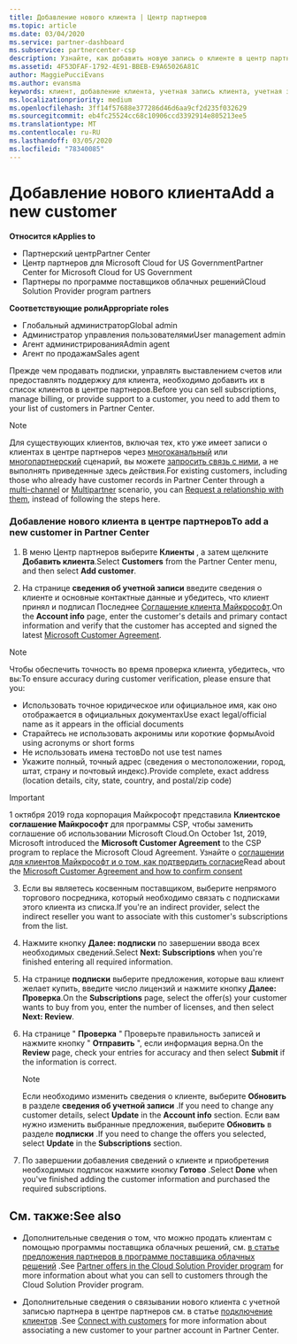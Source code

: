 ```yaml
---
title: Добавление нового клиента | Центр партнеров
ms.topic: article
ms.date: 03/04/2020
ms.service: partner-dashboard
ms.subservice: partnercenter-csp
description: Узнайте, как добавить новую запись о клиенте в центр партнеров. Затем можно продать клиентские подписки, управлять выставлением счетов или предоставлять поддержку клиентов.
ms.assetid: 4F53DFAF-1792-4E91-BBEB-E9A65026A81C
author: MaggiePucciEvans
ms.author: evansma
keywords: клиент, добавление клиента, учетная запись клиента, учетная запись клиента в Центре партнеров, клиенты, добавление клиентов, создание учетной записи клиента
ms.localizationpriority: medium
ms.openlocfilehash: 3ff14f57688e377286d46d6aa9cf2d235f032629
ms.sourcegitcommit: eb4fc25524cc68c10906ccd3392914e805213ee5
ms.translationtype: MT
ms.contentlocale: ru-RU
ms.lasthandoff: 03/05/2020
ms.locfileid: "78340085"
---
```

# <a name="add-a-new-customer"></a><span data-ttu-id="4deab-105">Добавление нового клиента</span><span class="sxs-lookup"><span data-stu-id="4deab-105">Add a new customer</span></span> 

<span data-ttu-id="4deab-106">**Относится к**</span><span class="sxs-lookup"><span data-stu-id="4deab-106">**Applies to**</span></span>

- <span data-ttu-id="4deab-107">Партнерский центр</span><span class="sxs-lookup"><span data-stu-id="4deab-107">Partner Center</span></span>
- <span data-ttu-id="4deab-108">Центр партнеров для Microsoft Cloud for US Government</span><span class="sxs-lookup"><span data-stu-id="4deab-108">Partner Center for Microsoft Cloud for US Government</span></span>
- <span data-ttu-id="4deab-109">Партнеры по программе поставщиков облачных решений</span><span class="sxs-lookup"><span data-stu-id="4deab-109">Cloud Solution Provider program partners</span></span>

<span data-ttu-id="4deab-110">**Соответствующие роли**</span><span class="sxs-lookup"><span data-stu-id="4deab-110">**Appropriate roles**</span></span>

- <span data-ttu-id="4deab-111">Глобальный администратор</span><span class="sxs-lookup"><span data-stu-id="4deab-111">Global admin</span></span>
- <span data-ttu-id="4deab-112">Администратор управления пользователями</span><span class="sxs-lookup"><span data-stu-id="4deab-112">User management admin</span></span>
- <span data-ttu-id="4deab-113">Агент администрирования</span><span class="sxs-lookup"><span data-stu-id="4deab-113">Admin agent</span></span>
- <span data-ttu-id="4deab-114">Агент по продажам</span><span class="sxs-lookup"><span data-stu-id="4deab-114">Sales agent</span></span>


<span data-ttu-id="4deab-115">Прежде чем продавать подписки, управлять выставлением счетов или предоставлять поддержку для клиента, необходимо добавить их в список клиентов в центре партнеров.</span><span class="sxs-lookup"><span data-stu-id="4deab-115">Before you can sell subscriptions, manage billing, or provide support to a customer, you need to add them to your list of customers in Partner  Center.</span></span>

>[!NOTE]
><span data-ttu-id="4deab-116">Для существующих клиентов, включая тех, кто уже имеет записи о клиентах в центре партнеров через [многоканальный](multichannel.md) или [многопартнерский](multipartner.md) сценарий, вы можете [запросить связь с ними](request-a-relationship-with-a-customer.md), а не выполнять приведенные здесь действия.</span><span class="sxs-lookup"><span data-stu-id="4deab-116">For existing customers, including those who already have customer records in Partner Center through a [multi-channel](multichannel.md) or [Multipartner](multipartner.md) scenario, you can [Request a relationship with them](request-a-relationship-with-a-customer.md), instead of following the steps here.</span></span>

### <a name="to-add-a-new-customer-in-partner-center"></a><span data-ttu-id="4deab-117">Добавление нового клиента в центре партнеров</span><span class="sxs-lookup"><span data-stu-id="4deab-117">To add a new customer in Partner Center</span></span>

1. <span data-ttu-id="4deab-118">В меню Центр партнеров выберите **Клиенты** , а затем щелкните **Добавить клиента**.</span><span class="sxs-lookup"><span data-stu-id="4deab-118">Select **Customers** from the Partner Center menu, and then select **Add customer**.</span></span>

2. <span data-ttu-id="4deab-119">На странице **сведения об учетной записи** введите сведения о клиенте и основные контактные данные и убедитесь, что клиент принял и подписал Последнее [Соглашение клиента Майкрософт](agreements.md).</span><span class="sxs-lookup"><span data-stu-id="4deab-119">On the **Account info** page, enter the customer's details and primary contact information and verify that the customer has accepted and signed the latest [Microsoft Customer Agreement](agreements.md).</span></span>

>[!NOTE]
>
><span data-ttu-id="4deab-120">Чтобы обеспечить точность во время проверка клиента, убедитесь, что вы:</span><span class="sxs-lookup"><span data-stu-id="4deab-120">To ensure accuracy during customer verification, please ensure that you:</span></span>
>- <span data-ttu-id="4deab-121">Использовать точное юридическое или официальное имя, как оно отображается в официальных документах</span><span class="sxs-lookup"><span data-stu-id="4deab-121">Use exact legal/official name as it appears in the official documents</span></span>
>- <span data-ttu-id="4deab-122">Старайтесь не использовать акронимы или короткие формы</span><span class="sxs-lookup"><span data-stu-id="4deab-122">Avoid using acronyms or short forms</span></span>
>- <span data-ttu-id="4deab-123">Не использовать имена тестов</span><span class="sxs-lookup"><span data-stu-id="4deab-123">Do not use test names</span></span>
>- <span data-ttu-id="4deab-124">Укажите полный, точный адрес (сведения о местоположении, город, штат, страну и почтовый индекс).</span><span class="sxs-lookup"><span data-stu-id="4deab-124">Provide complete, exact address (location details, city, state, country, and postal/zip code)</span></span>


>[!IMPORTANT] 
> <span data-ttu-id="4deab-125">1 октября 2019 года корпорация Майкрософт представила **Клиентское соглашение Майкрософт** для программы CSP, чтобы заменить соглашение об использовании Microsoft Cloud.</span><span class="sxs-lookup"><span data-stu-id="4deab-125">On October 1st, 2019, Microsoft introduced the **Microsoft Customer Agreement** to the CSP program to replace the Microsoft Cloud Agreement.</span></span> <span data-ttu-id="4deab-126">Узнайте о [соглашении для клиентов Майкрософт и о том, как подтвердить согласие](confirm-customer-agreement.md)</span><span class="sxs-lookup"><span data-stu-id="4deab-126">Read about the [Microsoft Customer Agreement and how to confirm consent](confirm-customer-agreement.md)</span></span>
  
3. <span data-ttu-id="4deab-127">Если вы являетесь косвенным поставщиком, выберите непрямого торгового посредника, который необходимо связать с подписками этого клиента из списка.</span><span class="sxs-lookup"><span data-stu-id="4deab-127">If you're an indirect provider, select the indirect reseller you want to associate with this customer's subscriptions from the list.</span></span>

4. <span data-ttu-id="4deab-128">Нажмите кнопку **Далее: подписки** по завершении ввода всех необходимых сведений.</span><span class="sxs-lookup"><span data-stu-id="4deab-128">Select **Next: Subscriptions** when you're finished entering all required information.</span></span>

5. <span data-ttu-id="4deab-129">На странице **подписки** выберите предложения, которые ваш клиент желает купить, введите число лицензий и нажмите кнопку **Далее: Проверка**.</span><span class="sxs-lookup"><span data-stu-id="4deab-129">On the **Subscriptions** page, select the offer(s) your customer wants to buy from you, enter the number of licenses, and then select **Next: Review**.</span></span>

6. <span data-ttu-id="4deab-130">На странице " **Проверка** " Проверьте правильность записей и нажмите кнопку " **Отправить** ", если информация верна.</span><span class="sxs-lookup"><span data-stu-id="4deab-130">On the **Review** page, check your entries for accuracy and then select **Submit** if the information is correct.</span></span>

    >[!NOTE]
    ><span data-ttu-id="4deab-131">Если необходимо изменить сведения о клиенте, выберите **Обновить** в разделе **сведения об учетной записи** .</span><span class="sxs-lookup"><span data-stu-id="4deab-131">If you need to change any customer details, select **Update** in the **Account info** section.</span></span> <span data-ttu-id="4deab-132">Если вам нужно изменить выбранные предложения, выберите **Обновить** в разделе **подписки** .</span><span class="sxs-lookup"><span data-stu-id="4deab-132">If you need to change the offers you selected, select **Update** in the **Subscriptions** section.</span></span>

7. <span data-ttu-id="4deab-133">По завершении добавления сведений о клиенте и приобретения необходимых подписок нажмите кнопку **Готово** .</span><span class="sxs-lookup"><span data-stu-id="4deab-133">Select **Done** when you've finished adding the customer information and purchased the required subscriptions.</span></span>

## <a name="see-also"></a><span data-ttu-id="4deab-134">См. также:</span><span class="sxs-lookup"><span data-stu-id="4deab-134">See also</span></span>

- <span data-ttu-id="4deab-135">Дополнительные сведения о том, что можно продать клиентам с помощью программы поставщика облачных решений, см. [в статье предложения партнеров в программе поставщика облачных решений](csp-offers.md) .</span><span class="sxs-lookup"><span data-stu-id="4deab-135">See [Partner offers in the Cloud Solution Provider program](csp-offers.md) for more information about what you can sell to customers through the Cloud Solution Provider program.</span></span>

- <span data-ttu-id="4deab-136">Дополнительные сведения о связывании нового клиента с учетной записью партнера в центре партнеров см. в статье [подключение клиентов](customer-accounts.md) .</span><span class="sxs-lookup"><span data-stu-id="4deab-136">See [Connect with customers](customer-accounts.md) for more information about associating a new customer to your partner account in Partner Center.</span></span>
